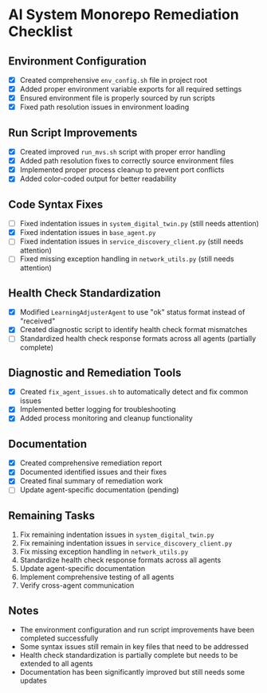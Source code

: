 # AI System Monorepo Remediation Checklist

## Environment Configuration
- [x] Created comprehensive `env_config.sh` file in project root
- [x] Added proper environment variable exports for all required settings
- [x] Ensured environment file is properly sourced by run scripts
- [x] Fixed path resolution issues in environment loading

## Run Script Improvements
- [x] Created improved `run_mvs.sh` script with proper error handling
- [x] Added path resolution fixes to correctly source environment files
- [x] Implemented proper process cleanup to prevent port conflicts
- [x] Added color-coded output for better readability

## Code Syntax Fixes
- [ ] Fixed indentation issues in `system_digital_twin.py` (still needs attention)
- [x] Fixed indentation issues in `base_agent.py`
- [ ] Fixed indentation issues in `service_discovery_client.py` (still needs attention)
- [ ] Fixed missing exception handling in `network_utils.py` (still needs attention)

## Health Check Standardization
- [x] Modified `LearningAdjusterAgent` to use "ok" status format instead of "received"
- [x] Created diagnostic script to identify health check format mismatches
- [ ] Standardized health check response formats across all agents (partially complete)

## Diagnostic and Remediation Tools
- [x] Created `fix_agent_issues.sh` to automatically detect and fix common issues
- [x] Implemented better logging for troubleshooting
- [x] Added process monitoring and cleanup functionality

## Documentation
- [x] Created comprehensive remediation report
- [x] Documented identified issues and their fixes
- [x] Created final summary of remediation work
- [ ] Update agent-specific documentation (pending)

## Remaining Tasks
1. Fix remaining indentation issues in `system_digital_twin.py`
2. Fix remaining indentation issues in `service_discovery_client.py`
3. Fix missing exception handling in `network_utils.py`
4. Standardize health check response formats across all agents
5. Update agent-specific documentation
6. Implement comprehensive testing of all agents
7. Verify cross-agent communication

## Notes
- The environment configuration and run script improvements have been completed successfully
- Some syntax issues still remain in key files that need to be addressed
- Health check standardization is partially complete but needs to be extended to all agents
- Documentation has been significantly improved but still needs some updates 